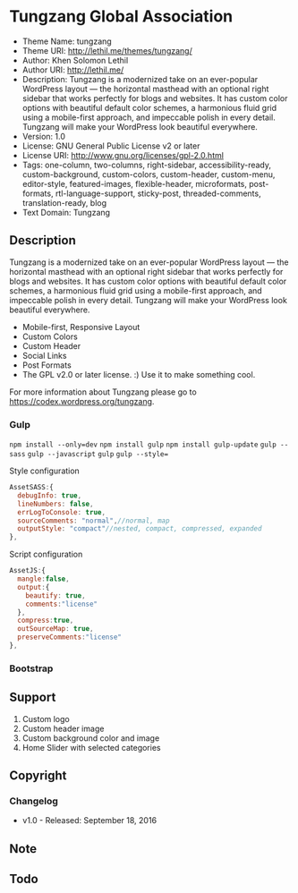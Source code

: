 # Tungzang Global Association

* Theme Name: tungzang
* Theme URI: http://lethil.me/themes/tungzang/
* Author: Khen Solomon Lethil
* Author URI: http://lethil.me/
* Description: Tungzang is a modernized take on an ever-popular WordPress layout — the horizontal masthead with an optional right sidebar that works perfectly for blogs and websites. It has custom color options with beautiful default color schemes, a harmonious fluid grid using a mobile-first approach, and impeccable polish in every detail. Tungzang will make your WordPress look beautiful everywhere.
* Version: 1.0
* License: GNU General Public License v2 or later
* License URI: http://www.gnu.org/licenses/gpl-2.0.html
* Tags: one-column, two-columns, right-sidebar, accessibility-ready, custom-background, custom-colors, custom-header, custom-menu, editor-style, featured-images, flexible-header, microformats, post-formats, rtl-language-support, sticky-post, threaded-comments, translation-ready, blog
* Text Domain: Tungzang


## Description
Tungzang is a modernized take on an ever-popular WordPress layout — the horizontal masthead with an optional right sidebar that works perfectly for blogs and websites. It has custom color options with beautiful default color schemes, a harmonious fluid grid using a mobile-first approach, and impeccable polish in every detail. Tungzang will make your WordPress look beautiful everywhere.

* Mobile-first, Responsive Layout
* Custom Colors
* Custom Header
* Social Links
* Post Formats
* The GPL v2.0 or later license. :) Use it to make something cool.

For more information about Tungzang please go to https://codex.wordpress.org/tungzang.

### Gulp

`npm install --only=dev`
`npm install gulp`
`npm install gulp-update`
`gulp --sass`
`gulp --javascript`
`gulp`
`gulp --style=`

Style configuration
```javascript
AssetSASS:{
  debugInfo: true,
  lineNumbers: false,
  errLogToConsole: true,
  sourceComments: "normal",//normal, map
  outputStyle: "compact"//nested, compact, compressed, expanded
},
```

Script configuration
```javascript
AssetJS:{
  mangle:false,
  output:{
    beautify: true,
    comments:"license"
  },
  compress:true,
  outSourceMap: true,
  preserveComments:"license"
},
```

### Bootstrap


## Support

1. Custom logo
2. Custom header image
3. Custom background color and image
4. Home Slider with selected categories

## Copyright

### Changelog

* v1.0 - Released: September 18, 2016

## Note


## Todo
